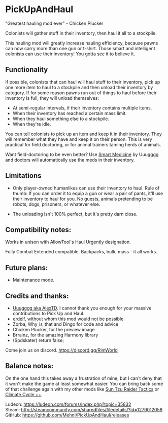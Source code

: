 # PickUpAndHaul
"Greatest hauling mod ever" - Chicken Plucker

Colonists will gather stuff in their inventory, then haul it all to a stockpile.

This hauling mod will greatly increase hauling efficiency, because pawns can now carry more than one gun or t-shirt. Those smart and intelligent colonists can use their inventory! You gotta see it to believe it.

## Functionality
If possible, colonists that can haul will haul stuff to their inventory, pick up one more item to haul to a stockpile and then unload their inventory by category. If for some reason pawns run out of things to haul before their inventory is full, they will unload themselves:
- At semi-regular intervals, if their inventory contains multiple items.
- When their inventory has reached a certain mass limit.
- When they haul something else to a stockpile.
- When they're idle.

You can tell colonists to pick up an item and keep it in their inventory. They will remember what they have and keep it on their person. This is very practical for field doctoring, or for animal trainers taming herds of animals.

Want field-doctoring to be even better? Use [Smart Medicine](https://steamcommunity.com/sharedfiles/filedetails/?id=1309994319) by Uuugggg and doctors will automatically use the meds in their inventory.

## Limitations
- Only player-owned humanlikes can use their inventory to haul. Rule of thumb: If you can order it to equip a gun or wear a pair of pants, it'll use their inventory to haul for you. No guests, animals pretending to be robots, dogs, prisoners, or whatever else.

- The unloading isn't 100% perfect, but it's pretty darn close.

## Compatibility notes:
Works in unison with AllowTool's Haul Urgently designation.

Fully Combat Extended compatible. Backpacks, bulk, mass - it all works.

## Future plans:
- Maintenance mode.

## Credits and thanks:
- [Uuugggg aka AlexTD](https://steamcommunity.com/id/uuugggg/myworkshopfiles/?appid=294100&p=1&numperpage=30). I cannot thank you enough for your massive contributions to Pick Up and Haul.
- [erdelf](https://ko-fi.com/erdelf), without whom this mod would not be possible
- Zorba, Why_is_that and Dingo for code and advice
- Chicken Plucker, for the preview image
- Brrainz, for the amazing Harmony library
- (Spdskater) return false;

Come join us on discord. https://discord.gg/RimWorld

## Balance notes:  
On the one hand this takes away a frustration of mine, but I can't deny that it won't make the game at least somewhat easier. You can bring back some of that challenge again with my other mods like [Sun Tzu Raider Tactics](https://steamcommunity.com/sharedfiles/filedetails/?id=1147799676) or [Climate Cycle ++](https://steamcommunity.com/sharedfiles/filedetails/?id=1266884568).

Ludeon: https://ludeon.com/forums/index.php?topic=35832  
Steam: http://steamcommunity.com/sharedfiles/filedetails/?id=1279012058  
GitHub: https://github.com/Mehni/PickUpAndHaul/releases
